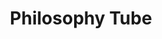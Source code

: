 ---
title: Philosophy Tube
type: channel
channel: philosophytube
menu:
  main:
    parent: Channels
videos:
- 1DZfUzxZ2VU
- 5gnlhmaM-dM
- tmk47kh7fiE
- VlLgvSduugI
- L1jJXfufMzc
- pzVf9ce80Nc
- 7gCspHmTCpQ
---